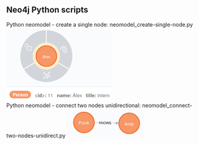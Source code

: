 ## Neo4j Python scripts
Python neomodel - create a single node: neomodel_create-single-node.py
![alt create single node](https://github.com/gitificial/Neo4j-Python-Scripts/blob/master/create%20single%20node.png)
<br/>
Python neomodel - connect two nodes unidirectional: neomodel_connect-two-nodes-unidirect.py
![connect two nodes unidirectional](https://github.com/gitificial/Neo4j-Python-Scripts/blob/master/neomodel_connect-two-nodes-unidirect.png)
